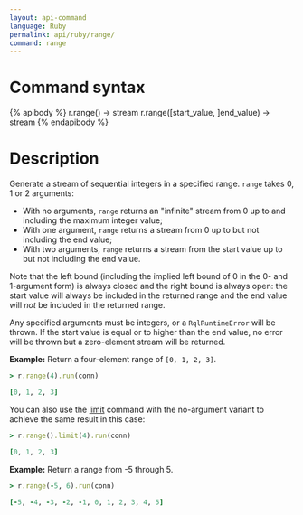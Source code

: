 ```yaml
---
layout: api-command
language: Ruby
permalink: api/ruby/range/
command: range
---
```

# Command syntax #

{% apibody %}
r.range() &rarr; stream
r.range([start_value, ]end_value) &rarr; stream
{% endapibody %}

# Description #

Generate a stream of sequential integers in a specified range. `range` takes 0, 1 or 2 arguments:

* With no arguments, `range` returns an "infinite" stream from 0 up to and including the maximum integer value;
* With one argument, `range` returns a stream from 0 up to but not including the end value;
* With two arguments, `range` returns a stream from the start value up to but not including the end value.

Note that the left bound (including the implied left bound of 0 in the 0- and 1-argument form) is always closed and the right bound is always open: the start value will always be included in the returned range and the end value will *not* be included in the returned range.

Any specified arguments must be integers, or a `RqlRuntimeError` will be thrown. If the start value is equal or to higher than the end value, no error will be thrown but a zero-element stream will be returned.

__Example:__ Return a four-element range of `[0, 1, 2, 3]`.

```rb
> r.range(4).run(conn)

[0, 1, 2, 3]
```

You can also use the [limit](/api/ruby/limit) command with the no-argument variant to achieve the same result in this case:

```rb
> r.range().limit(4).run(conn)

[0, 1, 2, 3]
```

__Example:__ Return a range from -5 through 5.

```rb
> r.range(-5, 6).run(conn)

[-5, -4, -3, -2, -1, 0, 1, 2, 3, 4, 5]
```
